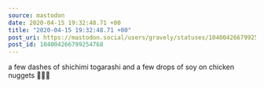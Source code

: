 ```yaml
---
source: mastodon
date: 2020-04-15 19:32:48.71 +00
title: "2020-04-15 19:32:48.71 +00"
post_uri: https://mastodon.social/users/gravely/statuses/104004266799254768
post_id: 104004266799254768
---
```

a few dashes of shichimi togarashi and a few drops of soy on chicken nuggets 👨🏼‍🍳


